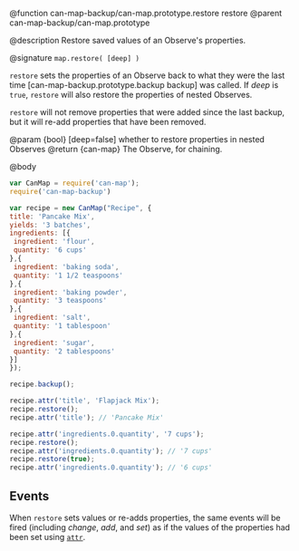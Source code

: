 @function can-map-backup/can-map.prototype.restore restore
@parent can-map-backup/can-map.prototype

@description Restore saved values of an Observe's properties.

@signature `map.restore( [deep] )`

`restore` sets the properties of an Observe back to what they were the last time
[can-map-backup.prototype.backup backup] was called. If _deep_ is `true`,
`restore` will also restore the properties of nested Observes.

`restore` will not remove properties that were added since the last backup, but it
will re-add properties that have been removed.

@param {bool} [deep=false] whether to restore properties in nested Observes
@return {can-map} The Observe, for chaining.

@body

```js
var CanMap = require('can-map');
require('can-map-backup')

var recipe = new CanMap("Recipe", {
title: 'Pancake Mix',
yields: '3 batches',
ingredients: [{
 ingredient: 'flour',
 quantity: '6 cups'
},{
 ingredient: 'baking soda',
 quantity: '1 1/2 teaspoons'
},{
 ingredient: 'baking powder',
 quantity: '3 teaspoons'
},{
 ingredient: 'salt',
 quantity: '1 tablespoon'
},{
 ingredient: 'sugar',
 quantity: '2 tablespoons'
}]
});

recipe.backup();

recipe.attr('title', 'Flapjack Mix');
recipe.restore();
recipe.attr('title'); // 'Pancake Mix'

recipe.attr('ingredients.0.quantity', '7 cups');
recipe.restore();
recipe.attr('ingredients.0.quantity'); // '7 cups'
recipe.restore(true);
recipe.attr('ingredients.0.quantity'); // '6 cups'
```

## Events
When `restore` sets values or re-adds properties, the same events will be fired (including
_change_, _add_, and _set_) as if the values of the properties had been set using [`attr`](http://canjs.com/docs/can.Map.prototype.attr.html).
